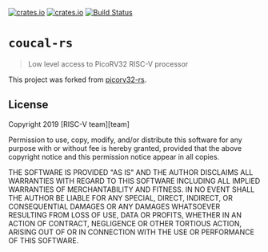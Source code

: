 [![crates.io](https://img.shields.io/crates/d/picorv32.svg)](https://crates.io/crates/picorv32)
[![crates.io](https://img.shields.io/crates/v/picorv32.svg)](https://crates.io/crates/picorv32)
[![Build Status](https://travis-ci.org/ilya-epifanov/picorv32-rs.svg?branch=master)](https://travis-ci.org/ilya-epifanov/picorv32-rs)

# `coucal-rs`

> Low level access to PicoRV32 RISC-V processor

This project was forked from [picorv32-rs](https://github.com/ilya-epifanov/picorv32-rs).

## License

Copyright 2019 [RISC-V team][team]

Permission to use, copy, modify, and/or distribute this software for any purpose
with or without fee is hereby granted, provided that the above copyright notice
and this permission notice appear in all copies.

THE SOFTWARE IS PROVIDED "AS IS" AND THE AUTHOR DISCLAIMS ALL WARRANTIES WITH
REGARD TO THIS SOFTWARE INCLUDING ALL IMPLIED WARRANTIES OF MERCHANTABILITY AND
FITNESS. IN NO EVENT SHALL THE AUTHOR BE LIABLE FOR ANY SPECIAL, DIRECT,
INDIRECT, OR CONSEQUENTIAL DAMAGES OR ANY DAMAGES WHATSOEVER RESULTING FROM LOSS
OF USE, DATA OR PROFITS, WHETHER IN AN ACTION OF CONTRACT, NEGLIGENCE OR OTHER
TORTIOUS ACTION, ARISING OUT OF OR IN CONNECTION WITH THE USE OR PERFORMANCE OF
THIS SOFTWARE.
